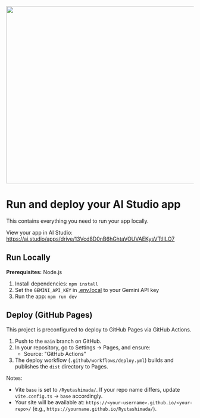 <div align="center">
<img width="1200" height="475" alt="GHBanner" src="https://github.com/user-attachments/assets/0aa67016-6eaf-458a-adb2-6e31a0763ed6" />
</div>

# Run and deploy your AI Studio app

This contains everything you need to run your app locally.

View your app in AI Studio: https://ai.studio/apps/drive/13Vcd8D0nB6hGhtaVOUVAEKysVTtIILO7

## Run Locally

**Prerequisites:**  Node.js


1. Install dependencies:
   `npm install`
2. Set the `GEMINI_API_KEY` in [.env.local](.env.local) to your Gemini API key
3. Run the app:
   `npm run dev`

## Deploy (GitHub Pages)

This project is preconfigured to deploy to GitHub Pages via GitHub Actions.

1. Push to the `main` branch on GitHub.
2. In your repository, go to Settings → Pages, and ensure:
   - Source: "GitHub Actions"
3. The deploy workflow (`.github/workflows/deploy.yml`) builds and publishes the `dist` directory to Pages.

Notes:
- Vite `base` is set to `/Ryutashimada/`. If your repo name differs, update `vite.config.ts` → `base` accordingly.
- Your site will be available at: `https://<your-username>.github.io/<your-repo>/` (e.g., `https://yourname.github.io/Ryutashimada/`).
